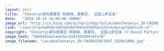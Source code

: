 ```yaml
---
layout: post
title:  "Cheserys湖与霞慕尼-勃朗峰，霞慕尼， 法国上萨瓦省"
date:   "2016-10-14 16:00:00 +0800"
image_url: "http://cn.bing.com/az/hprichbg/rb/LacsdesCheserys_ZH-CN10032851647_1920x1080.jpg"
link: "/search?q=%e9%9c%9e%e6%85%95%e5%b0%bc&form=hpcapt&mkt=zh-cn"
copyright: "Cheserys湖与霞慕尼-勃朗峰，霞慕尼， 法国上萨瓦省 (© David Pattyn/Minden Pictures)"
image_hash: "5866463aa1aeb3ec24d3363d99c8fe78"
image_filename: "LacsdesCheserys_ZH-CN10032851647_1920x1080.jpg"
---
```

